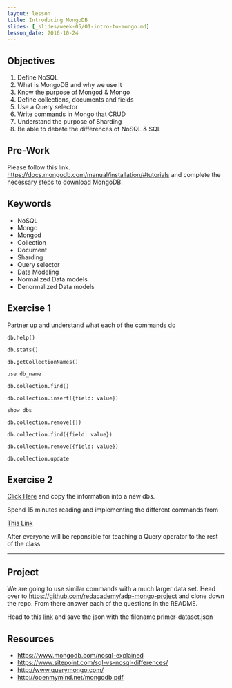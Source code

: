 ```yaml
---
layout: lesson
title: Introducing MongoDB
slides: [_slides/week-05/01-intro-to-mongo.md]
lesson_date: 2016-10-24
---
```


## Objectives

1. Define NoSQL
2. What is MongoDB and why we use it
3. Know the purpose of Mongod & Mongo
4. Define collections, documents and fields
5. Use a Query selector
6. Write commands in Mongo that CRUD
7. Understand the purpose of Sharding
8. Be able to debate the differences of NoSQL & SQL


## Pre-Work

Please follow this link. https://docs.mongodb.com/manual/installation/#tutorials and complete the necessary steps to download MongoDB.

## Keywords

- NoSQL
- Mongo
- Mongod
- Collection
- Document
- Sharding
- Query selector
- Data Modeling
- Normalized Data models
- Denormalized Data models

## Exercise 1
Partner up and understand what each of the commands do

```
db.help()

db.stats()

db.getCollectionNames()

use db_name

db.collection.find()

db.collection.insert({field: value})

show dbs

db.collection.remove({})

db.collection.find({field: value})

db.collection.remove({field: value})

db.collection.update

```

## Exercise 2

[Click Here](https://raw.githubusercontent.com/redacademy/adp-mongo-exercise3/master/data.json?token=ALZHC1bq8DWbeqm4YPxcxDD2zuxv7an7ks5X5B_EwA%3D%3D#)
and copy the information into a new dbs.

Spend 15 minutes reading and implementing the different commands from 

[This Link](https://docs.mongodb.com/manual/reference/operator/query/)

After everyone will be reponsible for teaching a Query operator to the rest of the class

---

## Project

We are going to use similar commands with a much larger data set. Head over to https://github.com/redacademy/adp-mongo-project and clone down the repo. From there answer each of the questions in the README.

Head to this [link]( https://raw.githubusercontent.com/mongodb/docs-assets/primer-dataset/primer-dataset.json) and save the json with the filename primer-dataset.json

## Resources
- https://www.mongodb.com/nosql-explained
- https://www.sitepoint.com/sql-vs-nosql-differences/
- http://www.querymongo.com/
- http://openmymind.net/mongodb.pdf
